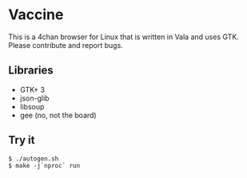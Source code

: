Vaccine
=======

This is a 4chan browser for Linux that is written in Vala and uses GTK.
Please contribute and report bugs.

Libraries
---

* GTK+ 3
* json-glib
* libsoup
* gee (no, not the board)

Try it
---
```
$ ./autogen.sh
$ make -j`nproc` run
```
